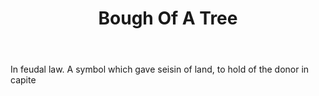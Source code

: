 ---
title: Bough Of A Tree
letter: B
permalink: "/definitions/bld-bough-of-a-tree.html"
body: In feudal law. A symbol which gave seisin of land, to hold of the donor in capite
published_at: '2018-07-07'
source: Black's Law Dictionary 2nd Ed (1910)
layout: post
---